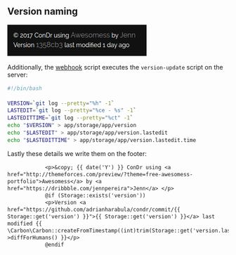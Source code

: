 ## Version naming

![schema](../images/versioning.png)

Additionally, the [webhook](pages/continous.md) script executes the `version-update` script on the server:

```bash
#!/bin/bash

VERSION=`git log --pretty="%h" -1`
LASTEDIT=`git log --pretty="%ce - %s" -1`
LASTEDITTIME=`git log --pretty="%ct" -1`
echo "$VERSION" > app/storage/app/version
echo "$LASTEDIT" > app/storage/app/version.lastedit
echo "$LASTEDITTIME" > app/storage/app/version.lastedit.time
```

Lastly these details we write them on the footer:

```blade
            <p>&copy; {{ date('Y') }} ConDr using <a href="http://themeforces.com/preview/?theme=free-awesomess-portfolio">Awesomess</a> by <a href="https://dribbble.com/jennpereira">Jenn</a> </p>
            @if (Storage::exists('version'))
            <p>Version <a href="https://github.com/adrianharabula/condr/commit/{{ Storage::get('version') }}">{{ Storage::get('version') }}</a> last modified {{ \Carbon\Carbon::createFromTimestamp((int)trim(Storage::get('version.lastedit.time')))->diffForHumans() }}</p>
            @endif
```
